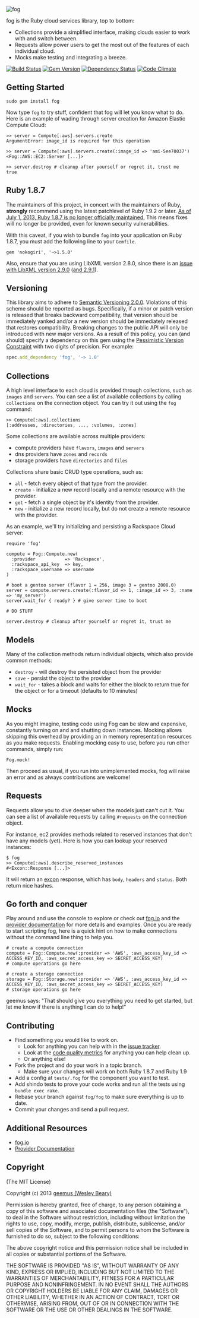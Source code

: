 ![fog](http://geemus.s3.amazonaws.com/fog.png)

fog is the Ruby cloud services library, top to bottom:

* Collections provide a simplified interface, making clouds easier to work with and switch between.
* Requests allow power users to get the most out of the features of each individual cloud.
* Mocks make testing and integrating a breeze.

[![Build Status](https://secure.travis-ci.org/fog/fog.png?branch=master)](http://travis-ci.org/fog/fog)
[![Gem Version](https://fury-badge.herokuapp.com/rb/fog.png)](http://badge.fury.io/rb/fog)
[![Dependency Status](https://gemnasium.com/fog/fog.png)](https://gemnasium.com/fog/fog)
[![Code Climate](https://codeclimate.com/github/fog/fog.png)](https://codeclimate.com/github/fog/fog)

## Getting Started

    sudo gem install fog

Now type `fog` to try stuff, confident that fog will let you know what to do.
Here is an example of wading through server creation for Amazon Elastic Compute Cloud:

    >> server = Compute[:aws].servers.create
    ArgumentError: image_id is required for this operation

    >> server = Compute[:aws].servers.create(:image_id => 'ami-5ee70037')
    <Fog::AWS::EC2::Server [...]>

    >> server.destroy # cleanup after yourself or regret it, trust me
    true

## Ruby 1.8.7

The maintainers of this project, in concert with the maintainers of Ruby,
**strongly** recommend using the latest patchlevel of Ruby 1.9.2 or later.
[As of July 1, 2013, Ruby 1.8.7 is no longer officially maintained.][retired]
This means fixes will no longer be provided, even for known security
vulnerabilities.

[retired]: http://www.ruby-lang.org/en/news/2013/06/30/we-retire-1-8-7/

With this caveat, if you wish to bundle `fog` into your application on Ruby
1.8.7, you must add the following line to your `Gemfile`.

    gem 'nokogiri', '~>1.5.0'

Also, ensure that you are using LibXML version 2.8.0, since there is an
[issue with LibXML version 2.9.0][issue829] ([and 2.9.1][issue904]).

[issue829]: https://github.com/sparklemotion/nokogiri/issues/829
[issue904]: https://github.com/sparklemotion/nokogiri/issues/904

## Versioning

This library aims to adhere to [Semantic Versioning 2.0.0][semver]. Violations
of this scheme should be reported as bugs. Specifically, if a minor or patch
version is released that breaks backward compatibility, that version should be
immediately yanked and/or a new version should be immediately released that
restores compatibility. Breaking changes to the public API will only be
introduced with new major versions. As a result of this policy, you can (and
should) specify a dependency on this gem using the [Pessimistic Version
Constraint][pvc] with two digits of precision. For example:

```ruby
spec.add_dependency 'fog', '~> 1.0'
```

[semver]: http://semver.org/
[pvc]: http://docs.rubygems.org/read/chapter/16#page74

## Collections

A high level interface to each cloud is provided through collections, such as `images` and `servers`.
You can see a list of available collections by calling `collections` on the connection object.
You can try it out using the `fog` command:

    >> Compute[:aws].collections
    [:addresses, :directories, ..., :volumes, :zones]

Some collections are available across multiple providers:

* compute providers have `flavors`, `images` and `servers`
* dns providers have `zones` and `records`
* storage providers have `directories` and `files`

Collections share basic CRUD type operations, such as:

* `all` - fetch every object of that type from the provider.
* `create` - initialize a new record locally and a remote resource with the provider.
* `get` - fetch a single object by it's identity from the provider.
* `new` - initialize a new record locally, but do not create a remote resource with the provider.

As an example, we'll try initializing and persisting a Rackspace Cloud server:

    require 'fog'

    compute = Fog::Compute.new(
      :provider           => 'Rackspace',
      :rackspace_api_key  => key,
      :rackspace_username => username
    )

    # boot a gentoo server (flavor 1 = 256, image 3 = gentoo 2008.0)
    server = compute.servers.create(:flavor_id => 1, :image_id => 3, :name => 'my_server')
    server.wait_for { ready? } # give server time to boot

    # DO STUFF

    server.destroy # cleanup after yourself or regret it, trust me

## Models

Many of the collection methods return individual objects, which also provide common methods:

* `destroy` - will destroy the persisted object from the provider
* `save` - persist the object to the provider
* `wait_for` - takes a block and waits for either the block to return true for the object or for a timeout (defaults to 10 minutes)

## Mocks

As you might imagine, testing code using Fog can be slow and expensive, constantly turning on and and shutting down instances.
Mocking allows skipping this overhead by providing an in memory representation resources as you make requests.
Enabling mocking easy to use, before you run other commands, simply run:

    Fog.mock!

Then proceed as usual, if you run into unimplemented mocks, fog will raise an error and as always contributions are welcome!

## Requests

Requests allow you to dive deeper when the models just can't cut it.
You can see a list of available requests by calling `#requests` on the connection object.

For instance, ec2 provides methods related to reserved instances that don't have any models (yet). Here is how you can lookup your reserved instances:

    $ fog
    >> Compute[:aws].describe_reserved_instances
    #<Excon::Response [...]>

It will return an [excon](http://github.com/geemus/excon) response, which has `body`, `headers` and `status`. Both return nice hashes.

## Go forth and conquer

Play around and use the console to explore or check out [fog.io](http://fog.io) and the [provider documentation](http://fog.io/about/provider_documentation.html)
for more details and examples. Once you are ready to start scripting fog, here is a quick hint on how to make connections without the command line thing to help you.

    # create a compute connection
    compute = Fog::Compute.new(:provider => 'AWS', :aws_access_key_id => ACCESS_KEY_ID, :aws_secret_access_key => SECRET_ACCESS_KEY)
    # compute operations go here

    # create a storage connection
    storage = Fog::Storage.new(:provider => 'AWS', :aws_access_key_id => ACCESS_KEY_ID, :aws_secret_access_key => SECRET_ACCESS_KEY)
    # storage operations go here

geemus says: "That should give you everything you need to get started, but let me know if there is anything I can do to help!"

## Contributing

* Find something you would like to work on.
  * Look for anything you can help with in the [issue tracker](https://github.com/fog/fog/issues).
  * Look at the [code quality metrics](https://codeclimate.com/github/fog/fog) for anything you can help clean up.
  * Or anything else!
* Fork the project and do your work in a topic branch.
  * Make sure your changes will work on both Ruby 1.8.7 and Ruby 1.9
* Add a config at `tests/.fog` for the component you want to test.
* Add shindo tests to prove your code works and run all the tests using `bundle exec rake`.
* Rebase your branch against `fog/fog` to make sure everything is up to date.
* Commit your changes and send a pull request.

## Additional Resources

* [fog.io](http://fog.io)
* [Provider Documentation](http://fog.io/about/provider_documentation.html)

## Copyright

(The MIT License)

Copyright (c) 2013 [geemus (Wesley Beary)](http://github.com/geemus)

Permission is hereby granted, free of charge, to any person obtaining
a copy of this software and associated documentation files (the
"Software"), to deal in the Software without restriction, including
without limitation the rights to use, copy, modify, merge, publish,
distribute, sublicense, and/or sell copies of the Software, and to
permit persons to whom the Software is furnished to do so, subject to
the following conditions:

The above copyright notice and this permission notice shall be
included in all copies or substantial portions of the Software.

THE SOFTWARE IS PROVIDED "AS IS", WITHOUT WARRANTY OF ANY KIND,
EXPRESS OR IMPLIED, INCLUDING BUT NOT LIMITED TO THE WARRANTIES OF
MERCHANTABILITY, FITNESS FOR A PARTICULAR PURPOSE AND
NONINFRINGEMENT. IN NO EVENT SHALL THE AUTHORS OR COPYRIGHT HOLDERS BE
LIABLE FOR ANY CLAIM, DAMAGES OR OTHER LIABILITY, WHETHER IN AN ACTION
OF CONTRACT, TORT OR OTHERWISE, ARISING FROM, OUT OF OR IN CONNECTION
WITH THE SOFTWARE OR THE USE OR OTHER DEALINGS IN THE SOFTWARE.

